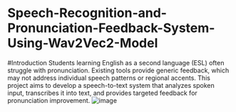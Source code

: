 # Speech-Recognition-and-Pronunciation-Feedback-System-Using-Wav2Vec2-Model

#Introduction
Students learning English as a second language (ESL) often struggle with pronunciation. Existing tools provide generic feedback, which may not address individual speech patterns or regional accents. This project aims to develop a speech-to-text system that analyzes spoken input, transcribes it into text, and provides targeted feedback for pronunciation improvement.
![image](https://github.com/user-attachments/assets/3ac6ae31-5687-4914-9e8b-6f4cf887ee1d)
